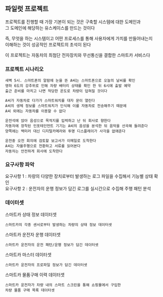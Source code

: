 ## 파일럿 프로젝트

프로젝트를 진행할 때 가장 기본이 되는 것은 구축할 시스템에 대한 도메인과  
그 도메인에 해당하는 유스케이스를 만드는 것이다  

즉, 무엇을 하는 시스템이고 어떤 프로세스를 통해 사용자에게 가치를 만들어내는지  
이해하는 것이 성공적인 프로젝트의 초석이 된다  

이 프로젝트는 자동차의 최첨단 전자장치와 무선통신을 결합한 스마트카 서비스다  

### 프로젝트 시나리오
```
새벽 5시. 스마트폰의 알람에 눈을 뜬 A씨는 스마트폰으로 오늘의 날씨를 확인  
영하 6도의 강추위로 인해 차량 배터리 상태를 확인 한 뒤 6시에 출발 예약  
출근 준비를 마치고 나면 적당한 온도로 차량이 덥혀질 것이다  

A씨가 자동차로 다가가 스마트워치를 대자 문이 열린다  
A씨의 생체 정보를 스마트워치가 인식해 이를 자동차로 전송해주기 때문에 
A씨 외에는 자동차를 이용할 수 없다  

운전석에 앉아 음성으로 목적지를 입력하고 난 뒤 회사로 향한다  
자동차에 장착된 인포테인먼트 기기는 A씨의 음성을 분석한 뒤 음악을 선곡해 들려준다  
양쪽에는 백미러 대신 디지털카메라와 투명 디스플레이가 사각을 없애준다  

운전중 오전 회의에 검토할 보고서가 이메일로 도착한다
A씨는 자율주행으로 전환하고 서류를 읽어본다
자동차는 안전하게 회사에 도착한다
```  
### 요구사항 파악  
요구사항 1 : 차량의 다양한 장치로부터 발생하는 로그 파일을 수집해서 기능별 상태 확인  
요구사항 2 : 운전자의 운행 정보가 담긴 로그를 실시간으로 수집해 주행 패턴 분석

### 데이터셋
스마트카 상태 정보 데이터셋  
```
스마트카의 각종 센서로부터 발생하는 차량의 상태 정보 데이터셋
```
스마트카 운전자 운행 데이터셋  
```
스마트카 운전자의 운전 패턴/운행 정보가 담긴 데이터셋
```
스마트카 마스터 데이터셋  
```
스마트카 운전자의 프로파일 정보가 담긴 데이터셋
```
스마트카 물품구매 이력 데이터셋  
```
스마트카 운전자가 차량 내의 스마트 스크린을 통해 쇼핑몰에서 구입한
차량 물품 구매 목록 데이터셋
```
